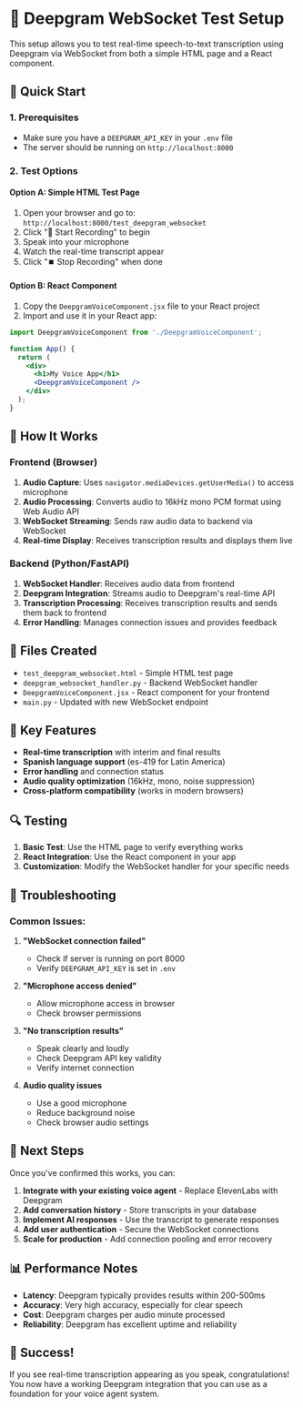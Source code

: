 # 🎤 Deepgram WebSocket Test Setup

This setup allows you to test real-time speech-to-text transcription using Deepgram via WebSocket from both a simple HTML page and a React component.

## 🚀 Quick Start

### 1. Prerequisites
- Make sure you have a `DEEPGRAM_API_KEY` in your `.env` file
- The server should be running on `http://localhost:8000`

### 2. Test Options

#### Option A: Simple HTML Test Page
1. Open your browser and go to: `http://localhost:8000/test_deepgram_websocket`
2. Click "🎤 Start Recording" to begin
3. Speak into your microphone
4. Watch the real-time transcript appear
5. Click "⏹️ Stop Recording" when done

#### Option B: React Component
1. Copy the `DeepgramVoiceComponent.jsx` file to your React project
2. Import and use it in your React app:

```jsx
import DeepgramVoiceComponent from './DeepgramVoiceComponent';

function App() {
  return (
    <div>
      <h1>My Voice App</h1>
      <DeepgramVoiceComponent />
    </div>
  );
}
```

## 🔧 How It Works

### Frontend (Browser)
1. **Audio Capture**: Uses `navigator.mediaDevices.getUserMedia()` to access microphone
2. **Audio Processing**: Converts audio to 16kHz mono PCM format using Web Audio API
3. **WebSocket Streaming**: Sends raw audio data to backend via WebSocket
4. **Real-time Display**: Receives transcription results and displays them live

### Backend (Python/FastAPI)
1. **WebSocket Handler**: Receives audio data from frontend
2. **Deepgram Integration**: Streams audio to Deepgram's real-time API
3. **Transcription Processing**: Receives transcription results and sends them back to frontend
4. **Error Handling**: Manages connection issues and provides feedback

## 📁 Files Created

- `test_deepgram_websocket.html` - Simple HTML test page
- `deepgram_websocket_handler.py` - Backend WebSocket handler
- `DeepgramVoiceComponent.jsx` - React component for your frontend
- `main.py` - Updated with new WebSocket endpoint

## 🎯 Key Features

- **Real-time transcription** with interim and final results
- **Spanish language support** (es-419 for Latin America)
- **Error handling** and connection status
- **Audio quality optimization** (16kHz, mono, noise suppression)
- **Cross-platform compatibility** (works in modern browsers)

## 🔍 Testing

1. **Basic Test**: Use the HTML page to verify everything works
2. **React Integration**: Use the React component in your app
3. **Customization**: Modify the WebSocket handler for your specific needs

## 🚨 Troubleshooting

### Common Issues:

1. **"WebSocket connection failed"**
   - Check if server is running on port 8000
   - Verify `DEEPGRAM_API_KEY` is set in `.env`

2. **"Microphone access denied"**
   - Allow microphone access in browser
   - Check browser permissions

3. **"No transcription results"**
   - Speak clearly and loudly
   - Check Deepgram API key validity
   - Verify internet connection

4. **Audio quality issues**
   - Use a good microphone
   - Reduce background noise
   - Check browser audio settings

## 🔄 Next Steps

Once you've confirmed this works, you can:

1. **Integrate with your existing voice agent** - Replace ElevenLabs with Deepgram
2. **Add conversation history** - Store transcripts in your database
3. **Implement AI responses** - Use the transcript to generate responses
4. **Add user authentication** - Secure the WebSocket connections
5. **Scale for production** - Add connection pooling and error recovery

## 📊 Performance Notes

- **Latency**: Deepgram typically provides results within 200-500ms
- **Accuracy**: Very high accuracy, especially for clear speech
- **Cost**: Deepgram charges per audio minute processed
- **Reliability**: Deepgram has excellent uptime and reliability

## 🎉 Success!

If you see real-time transcription appearing as you speak, congratulations! You now have a working Deepgram integration that you can use as a foundation for your voice agent system. 